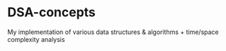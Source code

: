 # DSA-concepts
My implementation of various data structures &amp; algorithms + time/space complexity analysis
